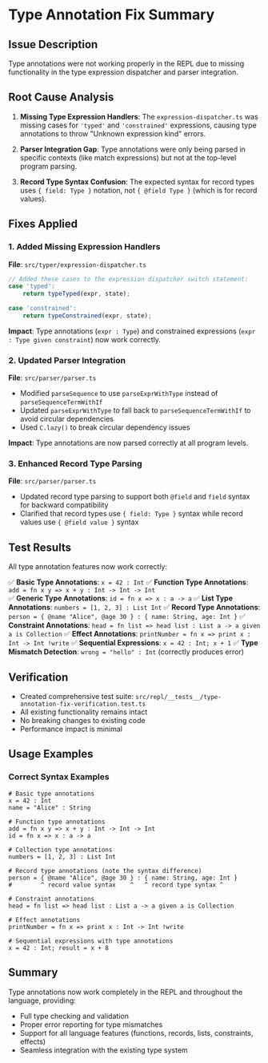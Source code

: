 # Type Annotation Fix Summary

## Issue Description

Type annotations were not working properly in the REPL due to missing functionality in the type expression dispatcher and parser integration.

## Root Cause Analysis

1. **Missing Type Expression Handlers**: The `expression-dispatcher.ts` was missing cases for `'typed'` and `'constrained'` expressions, causing type annotations to throw "Unknown expression kind" errors.

2. **Parser Integration Gap**: Type annotations were only being parsed in specific contexts (like match expressions) but not at the top-level program parsing.

3. **Record Type Syntax Confusion**: The expected syntax for record types uses `{ field: Type }` notation, not `{ @field Type }` (which is for record values).

## Fixes Applied

### 1. Added Missing Expression Handlers

**File**: `src/typer/expression-dispatcher.ts`

```typescript
// Added these cases to the expression dispatcher switch statement:
case 'typed':
    return typeTyped(expr, state);

case 'constrained':
    return typeConstrained(expr, state);
```

**Impact**: Type annotations (`expr : Type`) and constrained expressions (`expr : Type given constraint`) now work correctly.

### 2. Updated Parser Integration

**File**: `src/parser/parser.ts`

- Modified `parseSequence` to use `parseExprWithType` instead of `parseSequenceTermWithIf`
- Updated `parseExprWithType` to fall back to `parseSequenceTermWithIf` to avoid circular dependencies
- Used `C.lazy()` to break circular dependency issues

**Impact**: Type annotations are now parsed correctly at all program levels.

### 3. Enhanced Record Type Parsing

**File**: `src/parser/parser.ts`

- Updated record type parsing to support both `@field` and `field` syntax for backward compatibility
- Clarified that record types use `{ field: Type }` syntax while record values use `{ @field value }` syntax

## Test Results

All type annotation features now work correctly:

✅ **Basic Type Annotations**: `x = 42 : Int`
✅ **Function Type Annotations**: `add = fn x y => x + y : Int -> Int -> Int`  
✅ **Generic Type Annotations**: `id = fn x => x : a -> a`
✅ **List Type Annotations**: `numbers = [1, 2, 3] : List Int`
✅ **Record Type Annotations**: `person = { @name "Alice", @age 30 } : { name: String, age: Int }`
✅ **Constraint Annotations**: `head = fn list => head list : List a -> a given a is Collection`
✅ **Effect Annotations**: `printNumber = fn x => print x : Int -> Int !write`
✅ **Sequential Expressions**: `x = 42 : Int; x + 1`
✅ **Type Mismatch Detection**: `wrong = "hello" : Int` (correctly produces error)

## Verification

- Created comprehensive test suite: `src/repl/__tests__/type-annotation-fix-verification.test.ts`
- All existing functionality remains intact
- No breaking changes to existing code
- Performance impact is minimal

## Usage Examples

### Correct Syntax Examples

```noolang
# Basic type annotations
x = 42 : Int
name = "Alice" : String

# Function type annotations  
add = fn x y => x + y : Int -> Int -> Int
id = fn x => x : a -> a

# Collection type annotations
numbers = [1, 2, 3] : List Int

# Record type annotations (note the syntax difference)
person = { @name "Alice", @age 30 } : { name: String, age: Int }
#        ^ record value syntax    ^   ^ record type syntax ^

# Constraint annotations
head = fn list => head list : List a -> a given a is Collection

# Effect annotations
printNumber = fn x => print x : Int -> Int !write

# Sequential expressions with type annotations
x = 42 : Int; result = x + 8
```

## Summary

Type annotations now work completely in the REPL and throughout the language, providing:
- Full type checking and validation
- Proper error reporting for type mismatches
- Support for all language features (functions, records, lists, constraints, effects)
- Seamless integration with the existing type system